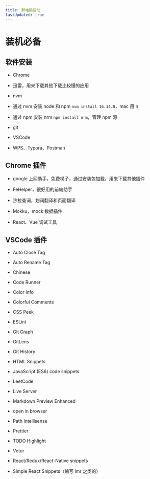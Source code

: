 ```yaml
---
title: 新电脑启动
lastUpdated: true
---
```


# 装机必备

## 软件安装

- Chrome

- 迅雷，用来下载其他下载比较慢的应用

- nvm

- 通过 nvm 安装 node 和 npm `nvm install 16.14.0`，mac 用 n

- 通过 npm 安装 nrm `npm install nrm`，管理 npm 源

- git

- VSCode

- WPS、Typora、Postman

## Chrome 插件

- google 上网助手，免费梯子，通过安装包加载，用来下载其他插件

- FeHelper，很好用的前端助手

- 沙拉查词，划词翻译和页面翻译

- Mokku，mock 数据插件

- React、Vue 调试工具

## VSCode 插件

- Auto Close Tag

- Auto Rename Tag

- Chinese

- Code Runner

- Color Info

- Colorful Comments

- CSS Peek

- ESLint

- Git Graph

- GitLens

- Git History

- HTML Snippets

- JavaScript (ES6) code snippets

- LeetCode

- Live Server

- Markdown Preview Enhanced

- open in browser

- Path Intellisense

- Prettier

- TODO Highlight

- Vetur

- React/Redux/React-Native snippets

- Simple React Snippets（缩写 imr 之类的）
